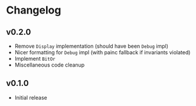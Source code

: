 # Changelog

## v0.2.0
- Remove `Display` implementation (should have been `Debug` impl)
- Nicer formatting for `Debug` impl (with painc fallback if invariants violated)
- Implement `BitOr`
- Miscellaneous code cleanup

## v0.1.0
- Initial release